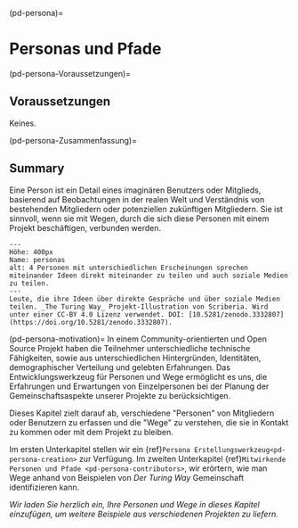 (pd-persona)=
# Personas und Pfade

(pd-persona-Voraussetzungen)=
## Voraussetzungen
Keines.

(pd-persona-Zusammenfassung)=
## Summary
Eine Person ist ein Detail eines imaginären Benutzers oder Mitglieds, basierend auf Beobachtungen in der realen Welt und Verständnis von bestehenden Mitgliedern oder potenziellen zukünftigen Mitgliedern. Sie ist sinnvoll, wenn sie mit Wegen, durch die sich diese Personen mit einem Projekt beschäftigen, verbunden werden.

```{figure} ../figures/personas.png
---
Höhe: 400px
Name: personas
alt: 4 Personen mit unterschiedlichen Erscheinungen sprechen miteinander Ideen direkt miteinander zu teilen und auch soziale Medien zu teilen.
---
Leute, die ihre Ideen über direkte Gespräche und über soziale Medien teilen. _The Turing Way_ Projekt-Illustration von Scriberia. Wird unter einer CC-BY 4.0 Lizenz verwendet. DOI: [10.5281/zenodo.3332807](https://doi.org/10.5281/zenodo.3332807).
```


(pd-persona-motivation)= In einem Community-orientierten und Open Source Projekt haben die Teilnehmer unterschiedliche technische Fähigkeiten, sowie aus unterschiedlichen Hintergründen, Identitäten, demographischer Verteilung und gelebten Erfahrungen. Das Entwicklungswerkzeug für Personen und Wege ermöglicht es uns, die Erfahrungen und Erwartungen von Einzelpersonen bei der Planung der Gemeinschaftsaspekte unserer Projekte zu berücksichtigen.

Dieses Kapitel zielt darauf ab, verschiedene "Personen" von Mitgliedern oder Benutzern zu erfassen und die "Wege" zu verstehen, die sie in Kontakt zu kommen oder mit dem Projekt zu bleiben.

Im ersten Unterkapitel stellen wir ein {ref}`Persona Erstellungswerkzeug<pd-persona-creation>` zur Verfügung. Im zweiten Unterkapitel {ref}`Mitwirkende Personen und Pfade <pd-persona-contributors>`, wir erörtern, wie man Wege anhand von Beispielen von _Der Turing Way_ Gemeinschaft identifizieren kann.

*Wir laden Sie herzlich ein, Ihre Personen und Wege in dieses Kapitel einzufügen, um weitere Beispiele aus verschiedenen Projekten zu liefern.*

